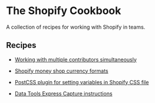 # The Shopify Cookbook

A collection of recipes for working with Shopify in teams.

## Recipes

* [Working with multiple contributors simultaneously](working-with-multiple-contributors-simultaneously.md)

* [Shopify money shop currency formats ](money-format-currency.md)

* [PostCSS plugin for setting variables in Shopify CSS file](postcss-shopify-settings-variables.md)

* [Data Tools Express Capture instructions](data-tools-express-capture.md)
